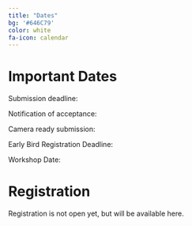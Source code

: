 ```yaml
---
title: "Dates"
bg: '#646C79'
color: white
fa-icon: calendar
---
```


# Important Dates

Submission deadline: 

Notification of acceptance:

Camera ready submission:

Early Bird Registration Deadline:

Workshop Date:


# Registration

Registration is not open yet, but will be available here.
